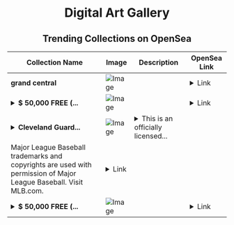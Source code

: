 <div align="center">

# Digital Art Gallery

## Trending Collections on OpenSea

| Collection Name                       | Image                                                                                     | Description                       | OpenSea Link                                                                                          |
|---------------------------------------|-------------------------------------------------------------------------------------------|-----------------------------------|--------------------------------------------------------------------------------------------------------|
| **grand central** | ![Image](https://i.seadn.io/s/raw/files/e93735393015756e9e3fd22bab5115e3.jpg?w=500&auto=format?w=200&auto=format) |  | <details><summary>Link</summary>[grand central](https://opensea.io/collection/grand-central)</details> |
| **<details><summary>$ 50,000 FREE (...</summary>$ 50,000 FREE (EventQ.io)</details>** | ![Image](https://i.seadn.io/s/raw/files/ff2c14f40548d92ced8b9521d4c873dd.png?w=500&auto=format?w=200&auto=format) |  | <details><summary>Link</summary>[$ 50,000 FREE (EventQ.io)](https://opensea.io/collection/50000-free-eventq-io-3592)</details> |
| **<details><summary>Cleveland Guard...</summary>Cleveland Guardians™ Jose Ramirez Stars of MLB Chrome Night SMLBC-7 Legendary</details>** | ![Image](https://i.seadn.io/s/raw/files/6eb8c57f72a22bebae2e72daa90e552f.jpg?w=500&auto=format?w=200&auto=format) | <details><summary>This is an officially licensed...</summary>This is an officially licensed NFT from the 2022 Topps Series 1 Baseball NFT Collection. Inspired by the fan-favorite Topps Series 1 Base, this collection also includes brand new NFT products such as Stars of MLB Chrome, Generation NOW, Ultra Short Print, Team Cube 2.0, and a special 1987 35th Anniversary Motion Set. Visit ToppsNFTs.com for more details on this release.
Major League Baseball trademarks and copyrights are used with permission of Major League Baseball. Visit MLB.com.</details> | <details><summary>Link</summary>[Cleveland Guardians™ Jose Ramirez Stars of MLB Chrome Night SMLBC-7 Legendary](https://opensea.io/collection/cleveland-guardians-tm-jose-ramirez-stars-of-mlb-c)</details> |
| **<details><summary>$ 50,000 FREE (...</summary>$ 50,000 FREE (EventQ.io)</details>** | ![Image](https://i.seadn.io/s/raw/files/ff2c14f40548d92ced8b9521d4c873dd.png?w=500&auto=format?w=200&auto=format) |  | <details><summary>Link</summary>[$ 50,000 FREE (EventQ.io)](https://opensea.io/collection/50000-free-eventq-io-3591)</details> |

</div>